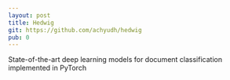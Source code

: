 ```yaml
---
layout: post
title: Hedwig
git: https://github.com/achyudh/hedwig
pub: 0
---
```


State-of-the-art deep learning models for document classification implemented in PyTorch